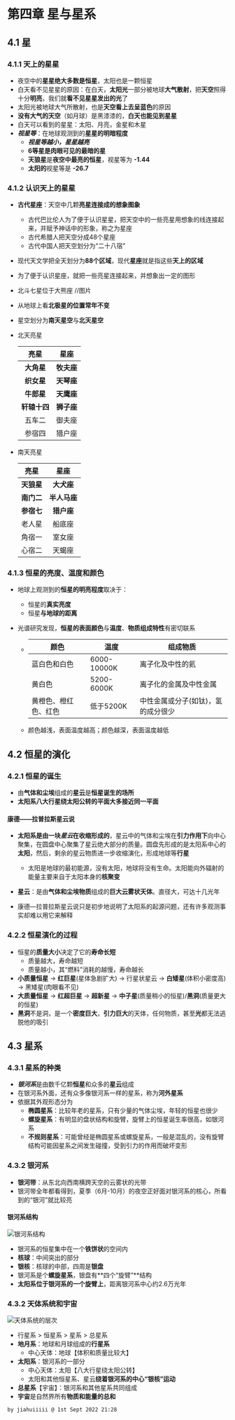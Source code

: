 # 第四章 星与星系

## 4.1 星

### 4.1.1 天上的星星

- 夜空中的**星星绝大多数是恒星**，太阳也是一颗恒星
- 白天看不见星星的原因：在白天，**太阳光**一部分被地球**大气散射**，把**天空**照得十分**明亮**，我们就**看不见星星发出的光**了
- 太阳光被地球大气所散射，也是**天空看上去呈蓝色**的原因
- **没有大气的天空**（如月球）是黑漆漆的，**白天也能见到星星**
- 白天可以看到的星星：太阳、月亮，金星和木星
- ***视星等***：在地球观测到的**星星的明暗程度**
  - ***视星等越小，星星越亮***
  - **6等星是肉眼可见的最暗的星**
  - **天狼星**是**夜空中最亮的恒星**，视星等为 **-1.44**
  - **太阳的**视星等是 **-26.7**

### 4.1.2 认识天上的星星

- **古代星座**：天空中几颗**亮星连接成的想象图象**

  - 古代巴比伦人为了便于认识星星，把天空中的一些亮星用想象的线连接起来，并赋予神话中的形象，称之为星座
  - 古代希腊人把天空分成48个星座
  - 古代中国人把天空划分为“二十八宿”

- 现代天文学把全天划分为**88个区域**，现代**星座**就是指这些**天上的区域**

- 为了便于认识星座，就把一些亮星连接起来，并想象出一定的图形

- 北斗七星位于大熊座 //图片

- 从地球上看**北极星的位置常年不变**

- 星空划分为**南天星空**与**北天星空**

- 北天亮星

  |     亮星     |    星座    |
  | :----------: | :--------: |
  |  **大角星**  | **牧夫座** |
  |  **织女星**  | **天琴座** |
  |  **牛郎星**  | **天鹰座** |
  | **轩辕十四** | **狮子座** |
  |    五车二    |   御夫座   |
  |    参宿四    |   猎户座   |

- 南天亮星

  |    亮星    |     星座     |
  | :--------: | :----------: |
  | **天狼星** |  **大犬座**  |
  | **南门二** | **半人马座** |
  | **参宿七** |  **猎户座**  |
  |   老人星   |    船底座    |
  |   角宿一   |    室女座    |
  |   心宿二   |    天蝎座    |

### 4.1.3 恒星的亮度、温度和颜色

- 地球上观测到的**恒星的明亮程度**取决于：

  - 恒星的**真实亮度**
  - 恒星**与地球的距离**

- 光谱研究发现，**恒星的表面颜色**与**温度**、**物质组成特性**有密切联系

  - | 颜色                 | 温度        | 组成物质                           |
    | -------------------- | ----------- | ---------------------------------- |
    | 蓝白色和白色         | 6000-10000K | 离子化及中性的氦                   |
    | 黄白色               | 5200-6000K  | 离子化的金属及中性金属             |
    | 黄橙色、橙红色、红色 | 低于5200K   | 中性金属或分子(如钛)，氢的成分很少 |

  - 颜色越浅，表面温度越高；颜色越深，表面温度越低

## 4.2 恒星的演化

### 4.2.1 恒星的诞生

- 由**气体和尘埃**组成的**星云**是**恒星诞生的场所**
- **太阳系八大行星绕太阳公转的平面大多接近同一平面**

#### 康德——拉普拉斯星云说

- **太阳系是由一块*星云*在收缩形成的**，星云中的气体和尘埃在**引力作用下**向中心聚集，在圆盘中心聚集了星云绝大部分的质量。圆盘先形成的是太阳系中心的**太阳**，然后，剩余的星云物质进一步收缩演化，形成地球等**行星**
  - 太阳是地球的最初能源，没有太阳，地球将没有生命。太阳能向外辐射的能量主要来自于太阳本身的**核聚变**

- **星云**：是由**气体和尘埃物质**组成的**巨大云雾状天体**。直径大，可达十几光年
- 康德—拉普拉斯星云说只是初步地说明了太阳系的起源问题，还有许多观测事实却难以用它来解释

### 4.2.2 恒星演化的过程

- 恒星的**质量大小**决定了它的**寿命长短**
  - 质量越大，寿命越短
  - 质量越小，其“燃料”消耗的越慢，寿命越长
- **小质量恒星** → **红巨星**(星体急剧扩大) → 行星状星云 → **白矮星**(体积小密度高) → 黑矮星(肉眼看不见)
- **大质量恒星** → **红超巨星** → **超新星** → **中子星**(质量稍小的恒星)/**黑洞**(质量更大的恒星)
- **黑洞**不是洞，是一个**密度巨大**，**引力巨大**的天体，任何物质，甚至**光**都无法逃脱他的吸引

## 4.3 星系

### 4.3.1 星系的种类

- ***银河系***是由数千亿颗**恒星**和众多的**星云**组成
- 在银河系外面，还有众多像银河系一样的星系，称为**河外星系**
- 依据其外观形态分为
  - **椭圆星系**：比较年老的星系，只有少量的气体尘埃，年轻的恒星也很少
  - **螺旋星系**：有明显的盘状结构和旋臂，旋臂上的恒星诞生率很高，如银河系
  - **不规则星系**：可能曾经是椭圆星系或螺旋星系，一般是混乱的，没有旋臂结构可能因星系之间发生碰撞，受到引力的作用而破坏变形

### 4.3.2 银河系

- **银河带**：从东北向西南横跨天空的云雾状的光带
- 银河带全年都看得到，夏季（6月-10月）的夜空正好面对银河系的核心，所看到的“银河”就比较亮

#### 银河系结构

![银河系结构](https://i.ibb.co/nPvrhHb/image.png)

- 银河系的恒星集中在一个**铁饼状**的空间内
- **核球**：中间突出的部分
- **银核**：核球的中部，四周是**银盘**
- 银河系是个**螺旋星系**，银盘有**四个“旋臂”**结构
- **太阳系位于银河系的一个旋臂上**，距离银河系中心约2.6万光年

### 4.3.2 天体系统和宇宙

![天体系统的层次](https://i.ibb.co/HVDx8gs/image.png)

- 行星系 > 恒星系 > 星系 > 总星系
- **地月系**：地球和月球组成的**行星系**
  - 中心天体：地球【体积和质量比较大】
- **太阳系**：银河系的一部分
  - 中心天体：太阳【八大行星绕太阳公转】
  - 太阳和其他恒星系、星云**绕着银河系的中心“银核”运动**
- **总星系**【宇宙】：银河系和其他星系共同组成
- **宇宙**是自然界所有**物质和能量的总和**



`by jiahuiiiii @ 1st Sept 2022 21:28`
